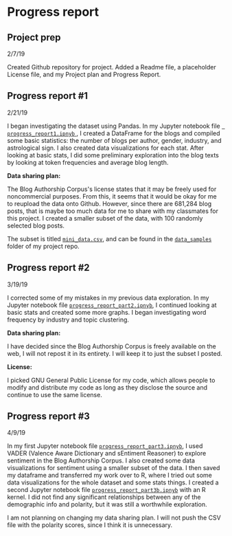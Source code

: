 Progress report
====
Project prep
---
2/7/19

Created Github repository for project. Added a Readme file, a placeholder License file, and my Project plan and Progress Report.

Progress report #1
---
2/21/19

I began investigating the dataset using Pandas. In my Jupyter notebook file [` progress_report1.ipnyb` ](https://github.com/Data-Science-for-Linguists-2019/Blog-Sentiment-Analysis/blob/master/progress_report1.ipynb), I created a DataFrame for the blogs and compiled some basic statistics: the number of blogs per author, gender, industry, and astrological sign. I also created data visualizations for each stat. After looking at basic stats, I did some preliminary exploration into the blog texts by looking at token frequencies and average blog length.

__Data sharing plan:__

The Blog Authorship Corpus's license states that it may be freely used for noncommercial purposes. From this, it seems that it would be okay for me to reupload the data onto Github. However, since there are 681,284 blog posts, that is maybe too much data for me to share with my classmates for this project. I created a smaller subset of the data, with 100 randomly selected blog posts.

The subset is titled [`mini_data.csv`](https://github.com/Data-Science-for-Linguists-2019/Blog-Sentiment-Analysis/blob/master/data_samples/mini_data.csv), and can be found in the [`data_samples`](https://github.com/Data-Science-for-Linguists-2019/Blog-Sentiment-Analysis/tree/master/data_samples) folder of my project repo.

Progress report #2
---
3/19/19

I corrected some of my mistakes in my previous data exploration. In my Jupyter notebook file [`progress_report_part2.ipnyb`](https://github.com/Data-Science-for-Linguists-2019/Blog-Sentiment-Analysis/blob/master/progress_report_part2.ipynb), I continued looking at basic stats and created some more graphs. I began investigating word frequency by industry and topic clustering.

__Data sharing plan:__

I have decided since the Blog Authorship Corpus is freely available on the web, I will not repost it in its entirety. I will keep it to just the subset I posted.

__License:__

I picked GNU General Public License for my code, which allows people to modify and distribute my code as long as they disclose the source and continue to use the same license.

Progress report #3
---
4/9/19

In my first Jupyter notebook file [`progress_report_part3.ipnyb`](https://github.com/Data-Science-for-Linguists-2019/Blog-Sentiment-Analysis/blob/master/progress_report_part3.ipynb), I used VADER (Valence Aware Dictionary and sEntiment Reasoner) to explore sentiment in the Blog Authorship Corpus. I also created some data visualizations for sentiment using a smaller subset of the data. I then saved my dataframe and transferred my work over to R, where I tried out some data visualizations for the whole dataset and some stats things. I created a second Jupyter notebook file [`progress_report_part3b.ipnyb`](https://github.com/Data-Science-for-Linguists-2019/Blog-Sentiment-Analysis/blob/master/progress_report_part3b.ipynb) with an R kernel. I did not find any significant relationships between any of the demographic info and polarity, but it was still a worthwhile exploration.

I am not planning on changing my data sharing plan. I will not push the CSV file with the polarity scores, since I think it is unnecessary. 
